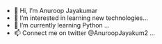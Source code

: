 - 👋 Hi, I’m Anuroop Jayakumar
- 👀 I’m interested in learning new technologies...
- 🌱 I’m currently learning Python ...
- 📫 Connect me on twitter @AnuroopJayakum2 ...

<!---
Anuroop9685/Anuroop9685 is a ✨ special ✨ repository because its `README.md` (this file) appears on your GitHub profile.
You can click the Preview link to take a look at your changes.
--->
